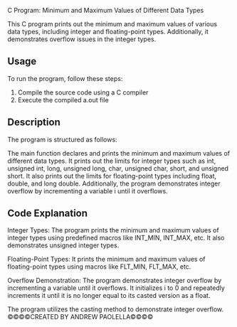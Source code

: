 C Program: Minimum and Maximum Values of Different Data Types

This C program prints out the minimum and maximum values of various data types, including integer and floating-point types. Additionally, it demonstrates overflow issues in the integer types.

## Usage

To run the program, follow these steps:

1. Compile the source code using a C compiler 
2. Execute the compiled a.out file 

## Description

The program is structured as follows:

The main function declares and prints the minimum and maximum values of different data types.
It prints out the limits for integer types such as int, unsigned int, long, unsigned long, char, unsigned char, short, and unsigned short.
It also prints out the limits for floating-point types including float, double, and long double.
Additionally, the program demonstrates integer overflow by incrementing a variable i until it overflows.

## Code Explanation

Integer Types: The program prints the minimum and maximum values of integer types using predefined macros like INT_MIN, INT_MAX, etc. It also demonstrates unsigned integer types.

Floating-Point Types: It prints the minimum and maximum values of floating-point types using macros like FLT_MIN, FLT_MAX, etc.

Overflow Demonstration: The program demonstrates integer overflow by incrementing a variable until it overflows. It initializes i to 0 and repeatedly increments it until it is no longer equal to its casted version as a float.

The program utilizes the casting method to demonstrate integer overflow.
©©©©CREATED BY ANDREW PAOLELLA©©©©